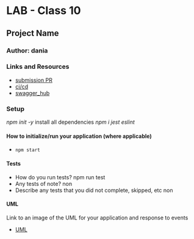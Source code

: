 # LAB - Class 10

## Project Name

### Author: dania

### Links and Resources

- [submission PR](https://github.com/401-advanced-javascript-dania/Lab-Class-09/pull/2)
- [ci/cd](https://github.com/401-advanced-javascript-dania/Lab-Class-09/actions)
- [swagger_hub]()


### Setup
*npm init -y*
install all dependencies *npm i jest eslint*
#### How to initialize/run your application (where applicable)

- `npm start`

#### Tests

- How do you run tests?
npm run test
- Any tests of note?
non
- Describe any tests that you did not complete, skipped, etc
non
#### UML

Link to an image of the UML for your application and response to events
- [UML](https://github.com/401-advanced-javascript-dania/Lab-Class-09/blob/lab9/IMG_20200204_232953.jpg)

